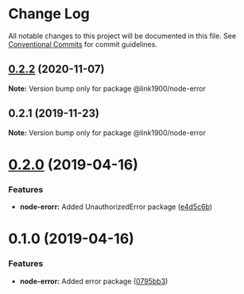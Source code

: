 # Change Log

All notable changes to this project will be documented in this file.
See [Conventional Commits](https://conventionalcommits.org) for commit guidelines.

<a name="0.2.2"></a>

## [0.2.2](https://github.com/projects/link1900/repos/link1900/compare/diff?targetBranch=refs%2Ftags%2F@link1900/node-error@0.2.1&sourceBranch=refs%2Ftags%2F@link1900/node-error@0.2.2) (2020-11-07)

**Note:** Version bump only for package @link1900/node-error

<a name="0.2.1"></a>

## 0.2.1 (2019-11-23)

**Note:** Version bump only for package @link1900/node-error

<a name="0.2.0"></a>

# [0.2.0](https://github.com/projects/link1900/repos/link1900/compare/diff?targetBranch=refs%2Ftags%2F@link1900/node-error@0.1.0&sourceBranch=refs%2Ftags%2F@link1900/node-error@0.2.0) (2019-04-16)

### Features

- **node-erorr:** Added UnauthorizedError package ([e4d5c6b](https://github.com/projects/link1900/repos/link1900/commits/e4d5c6b))

<a name="0.1.0"></a>

# 0.1.0 (2019-04-16)

### Features

- **node-error:** Added error package ([0795bb3](https://github.com/projects/link1900/repos/link1900/commits/0795bb3))
